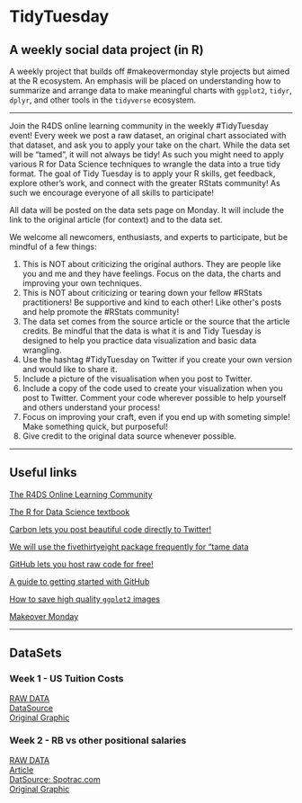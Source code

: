 # TidyTuesday

## A weekly social data project (in R)

A weekly project that builds off #makeovermonday style projects but aimed at the R ecosystem. An emphasis will be placed on understanding how to summarize and arrange data to make meaningful charts with `ggplot2`, `tidyr`, `dplyr`, and other tools in the `tidyverse` ecosystem.

***

Join the R4DS online learning community in the weekly #TidyTuesday event! Every week we post a raw dataset, an original chart associated with that dataset, and ask you to apply your take on the chart. While the data set will be “tamed”, it will not always be tidy! As such you might need to apply various R for Data Science techniques to wrangle the data into a true tidy format. The goal of Tidy Tuesday is to apply your R skills, get feedback, explore other’s work, and connect with the greater RStats community! As such we encourage everyone of all skills to participate! 

All data will be posted on the data sets page on Monday. It will include the link to the original article (for context) and to the data set. 

We welcome all newcomers, enthusiasts, and experts to participate, but be mindful of a few things:

1. This is NOT about criticizing the original authors. They are people like you and me and they have feelings. Focus on the data, the charts and improving your own techniques.
2. This is NOT about criticizing or tearing down your fellow #RStats practitioners! Be supportive and kind to each other! Like other's posts and help promote the #RStats community!
3. The data set comes from the source article or the source that the article credits. Be mindful that the data is what it is and Tidy Tuesday is designed to help you practice data visualization and basic data wrangling.
4. Use the hashtag #TidyTuesday on Twitter if you create your own version and would like to share it.
5. Include a picture of the visualisation when you post to Twitter.
6. Include a copy of the code used to create your visualization when you post to Twitter. Comment your code wherever possible to help yourself and others understand your process!
7. Focus on improving your craft, even if you end up with someting simple! Make something quick, but purposeful!
8. Give credit to the original data source whenever possible.

***

## Useful links

[The R4DS Online Learning Community](https://www.jessemaegan.com/post/r4ds-the-next-iteration/)

[The R for Data Science textbook](http://r4ds.had.co.nz/)

[Carbon lets you post beautiful code directly to Twitter!](https://carbon.now.sh/)

[We will use the fivethirtyeight package frequently for “tame data](https://cran.r-project.org/web/packages/fivethirtyeight/fivethirtyeight.pdf)

[GitHub lets you host raw code for free!](https://github.com/)

[A guide to getting started with GitHub](https://guides.github.com/activities/hello-world/)

[How to save high quality `ggplot2` images](http://ggplot2.tidyverse.org/reference/ggsave.html)

[Makeover Monday](http://www.makeovermonday.co.uk/data/)

***

## DataSets
### Week 1 - US Tuition Costs
[RAW DATA](https://github.com/rfordatascience/tidytuesday/blob/master/data/us_avg_tuition.xlsx)  
[DataSource](https://onlinembapage.com/average-tuition-and-educational-attainment-in-the-united-states/)  
[Original Graphic](https://onlinembapage.com/wp-content/uploads/2016/03/AverageTuition_Part1b.jpg)  

### Week 2 - RB vs other positional salaries
[RAW DATA](https://github.com/rfordatascience/tidytuesday/blob/master/data/tidy_tuesday_week2.xlsx)  
[Article](https://fivethirtyeight.com/features/running-backs-are-finally-getting-paid-what-theyre-worth/)  
[DatSource: Spotrac.com](http://www.spotrac.com/rankings/)  
[Original Graphic](https://espnfivethirtyeight.files.wordpress.com/2017/05/morris-nflrb-1.png?w=575&h=488&quality=90&strip=info)  
